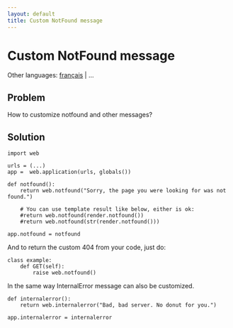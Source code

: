 ```yaml
---
layout: default
title: Custom NotFound message
---
```


# Custom NotFound message

Other languages:  [français](/../cookbook/custom_notfound/fr) | ...

## Problem

How to customize notfound and other messages?

## Solution

    import web

    urls = (...)
    app =  web.application(urls, globals())

    def notfound():
        return web.notfound("Sorry, the page you were looking for was not found.")

        # You can use template result like below, either is ok:
        #return web.notfound(render.notfound())
        #return web.notfound(str(render.notfound()))

    app.notfound = notfound


And to return the custom 404 from your code, just do:

    class example:
        def GET(self):
            raise web.notfound()

In the same way InternalError message can also be customized.

    def internalerror():
        return web.internalerror("Bad, bad server. No donut for you.")

    app.internalerror = internalerror